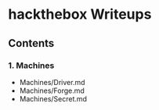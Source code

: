 # hackthebox Writeups

## Contents

### 1. Machines
- Machines/Driver.md
- Machines/Forge.md
- Machines/Secret.md
